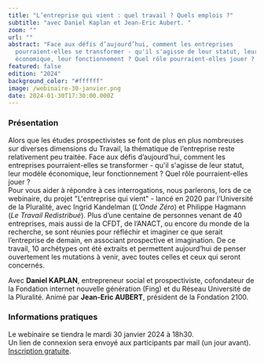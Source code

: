 ```yaml
---
title: "L’entreprise qui vient : quel travail ? Quels emplois ?"
subtitle: "avec Daniel Kaplan et Jean-Eric Aubert. "
zoom: ""
url: ""
abstract: "Face aux défis d’aujourd’hui, comment les entreprises
  pourraient-elles se transformer - qu'il s'agisse de leur statut, leur modèle
  économique, leur fonctionnement ? Quel rôle pourraient-elles jouer ? "
featured: false
edition: "2024"
background_color: "#ffffff"
image: /webinaire-30-janvier.png
date: 2024-01-30T17:30:00.000Z
---
```

### Présentation

Alors que les études prospectivistes se font de plus en plus nombreuses sur diverses dimensions du Travail, la thématique de l’entreprise reste relativement peu traitée. Face aux défis d’aujourd’hui, comment les entreprises pourraient-elles se transformer - qu'il s'agisse de leur statut, leur modèle économique, leur fonctionnement ? Quel rôle pourraient-elles jouer ? \
Pour vous aider à répondre à ces interrogations, nous parlerons, lors de ce webinaire, du projet "L'entreprise qui vient" - lancé en 2020 par l’Université de la Pluralité, avec Ingrid Kandelman (*L’Onde Zéro*) et Philippe Hagmann (*Le Travail Redistribué*). Plus d’une centaine de personnes venant de 40 entreprises, mais aussi de la CFDT, de l’ANACT, ou encore du monde de la recherche, se sont réunies pour réfléchir et imaginer ce que serait l’entreprise de demain, en associant prospective et imagination. De ce travail, 10 archétypes ont été extraits et permettent aujourd’hui de penser ouvertement les mutations à venir, avec toutes celles et ceux qui seront concernés.

Avec **Daniel KAPLAN**, entrepreneur social et prospectiviste, cofondateur de la Fondation internet nouvelle génération (Fing) et du Réseau Université de la Pluralité. Animé par **Jean-Eric AUBERT**, président de la Fondation 2100.

### Informations pratiques

Le webinaire se tiendra le mardi 30 janvier 2024 à 18h30.\
Un lien de connexion sera envoyé aux participants par mail (un jour avant). \
[Inscription gratuite](https://positivefuture2024.wixsite.com/inscriptions/event-details/lentreprise-qui-vient-quel-travail-quels-emplois-1/form).